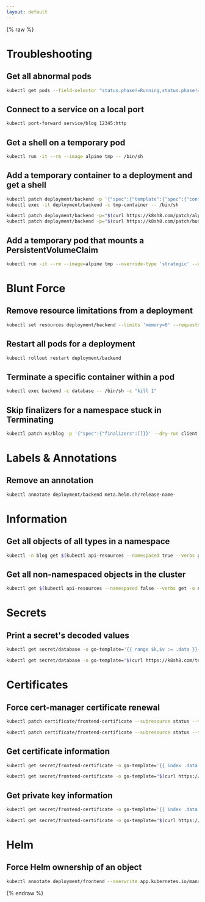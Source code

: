 ```yaml
---
layout: default
---
```


{% raw %}

# Troubleshooting

## Get all abnormal pods

```sh
kubectl get pods --field-selector "status.phase!=Running,status.phase!=Succeeded"
```

## Connect to a service on a local port

```sh
kubectl port-forward service/blog 12345:http
```

## Get a shell on a temporary pod

```sh
kubectl run -it --rm --image alpine tmp -- /bin/sh
```

## Add a temporary container to a deployment and get a shell

```sh
kubectl patch deployment/backend -p '{"spec":{"template":{"spec":{"containers":[{"name":"tmp-container","image":"alpine","std-in":true,"tty":true}]}}}}'
kubectl exec -it deployment/backend -c tmp-container -- /bin/sh
```

```sh
kubectl patch deployment/backend -p="$(curl https://k8sh8.com/patch/alpine)"
kubectl patch deployment/backend -p="$(curl https://k8sh8.com/patch/busybox)"
```

## Add a temporary pod that mounts a PersistentVolumeClaim

```sh
kubectl run -it --rm --image=alpine tmp --override-type 'strategic' --overrides '{"spec":{"containers":[{"name":"tmp","volumeMounts":[{"name":"v","mountPath":"/mnt"}]}],"volumes":[{"name":"v","persistentVolumeClaim":{"claimName":"database"}}]}}' -- /bin/sh
```

# Blunt Force

## Remove resource limitations from a deployment

```sh
kubectl set resources deployment/backend --limits 'memory=0' --requests 'memory=0'
```

## Restart all pods for a deployment

```sh
kubectl rollout restart deployment/backend
```

## Terminate a specific container within a pod

```sh
kubectl exec backend -c database -- /bin/sh -c "kill 1"
```

## Skip finalizers for a namespace stuck in Terminating

```sh
kubectl patch ns/blog -p '{"spec":{"finalizers":[]}}' --dry-run client -o json | kubectl replace --raw "/api/v1/namespaces/blog/finalize" -f -
```

# Labels & Annotations

## Remove an annotation

```sh
kubectl annotate deployment/backend meta.helm.sh/release-name-
```

# Information

## Get all objects of all types in a namespace

```sh
kubectl -n blog get $(kubectl api-resources --namespaced true --verbs get -o name | tr '\n' ',')pods
```

## Get all non-namespaced objects in the cluster

```sh
kubectl get $(kubectl api-resources --namespaced false --verbs get -o name | tr '\n' ',')nodes
```

# Secrets

## Print a secret's decoded values

```sh
kubectl get secret/database -o go-template='{{ range $k,$v := .data }}{{ $k }}: {{ $v | base64decode }}{{ "\n" }}{{ end }}'
```

```sh
kubectl get secret/database -o go-template="$(curl https://k8sh8.com/template/secret)"
```

# Certificates

## Force cert-manager certificate renewal

```sh
kubectl patch certificate/frontend-certificate --subresource status --type merge -p '{"status":{"conditions":[{"type":"Issuing","status":"True"}]}}'
```

```sh
kubectl patch certificate/frontend-certificate --subresource status --type merge -p "$(curl https://k8sh8.com/patch/renew)"
```

## Get certificate information

```sh
kubectl get secret/frontend-certificate -o go-template='{{ index .data "tls.crt" | base64decode }}' | openssl x509 -text
```

```sh
kubectl get secret/frontend-certificate -o go-template="$(curl https://k8sh8.com/template/cert)" | openssl x509 -text
```

## Get private key information

```sh
kubectl get secret/frontend-certificate -o go-template='{{ index .data "tls.key" | base64decode }}' | openssl rsa -text
```

```sh
kubectl get secret/frontend-certificate -o go-template="$(curl https://k8sh8.com/template/key)" | openssl rsa -text
```

# Helm

## Force Helm ownership of an object

```sh
kubectl annotate deployment/frontend --overwrite app.kubernetes.io/managed-by=Helm meta.helm.sh/release-name=blog meta.helm.sh/release-namespace=blog
```

{% endraw  %}
